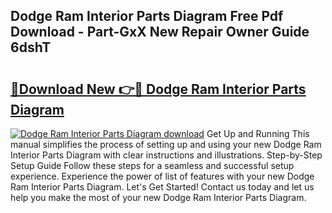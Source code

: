 ## Dodge Ram Interior Parts Diagram Free Pdf Download - Part-GxX New Repair Owner Guide 6dshT

# <h2><a href="http://dfljqp.blite.top/?on=Dodge+Ram+Interior+Parts+Diagram">🔗Download New 👉🔴 Dodge Ram Interior Parts Diagram</a></h2>

[![Dodge Ram Interior Parts Diagram download](https://i.imgur.com/lujVjoI.png)](http://dfljqp.blite.top/?on=Dodge+Ram+Interior+Parts+Diagram)
Get Up and Running This manual simplifies the process of setting up and using your new Dodge Ram Interior Parts Diagram with clear instructions and illustrations. Step-by-Step Setup Guide Follow these steps for a seamless and successful setup experience. Experience the power of list of features with your new Dodge Ram Interior Parts Diagram. Let's Get Started! Contact us today and let us help you make the most of your new Dodge Ram Interior Parts Diagram.
